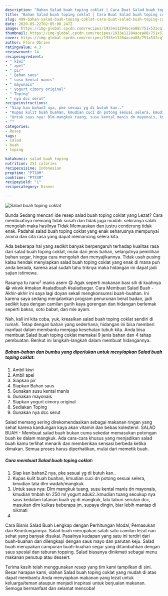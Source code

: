 ```yaml
---
description: "Bahan Salad buah toping coklat | Cara Buat Salad buah toping coklat Yang Enak dan Simpel"
title: "Bahan Salad buah toping coklat | Cara Buat Salad buah toping coklat Yang Enak dan Simpel"
slug: 499-bahan-salad-buah-toping-coklat-cara-buat-salad-buah-toping-coklat-yang-enak-dan-simpel
date: 2020-05-22T02:05:00.247Z
image: https://img-global.cpcdn.com/recipes/1933e11284acea88/751x532cq70/salad-buah-toping-coklat-foto-resep-utama.jpg
thumbnail: https://img-global.cpcdn.com/recipes/1933e11284acea88/751x532cq70/salad-buah-toping-coklat-foto-resep-utama.jpg
cover: https://img-global.cpcdn.com/recipes/1933e11284acea88/751x532cq70/salad-buah-toping-coklat-foto-resep-utama.jpg
author: Flora Obrien
ratingvalue: 4.3
reviewcount: 14
recipeingredient:
- " kiwi"
- " apel"
- " pir"
- " Bahan saus"
- " susu kental manis"
- " mayonais"
- " yogurt cimory original"
- " Toping"
- " nya dcc serut"
recipeinstructions:
- "Siap kan bahan2 nya, pke sesuai yg di butuh kan.."
- "Kupas kulit buah buahan, kmudian cuci dn potong sesuai selera, kmudian tata dlm wadah/mangkuk"
- "Untuk saus nya: Dlm mangkuk tuang, susu kental manis dn mayonais, kmudian tmbah kn 250 ml yogurt aduk2..kmudian tuang secukup nya saus kedalam tatanan buah yg di mangkuk, lalu taburi serutan dcc, masukan dlm kulkas beberapa jm, supaya dingin, biar lebih mantap di nikmati"
- ""
categories:
- Resep
tags:
- salad
- buah
- toping

katakunci: salad buah toping 
nutrition: 251 calories
recipecuisine: Indonesian
preptime: "PT18M"
cooktime: "PT33M"
recipeyield: "1"
recipecategory: Dinner

---
```



![Salad buah toping coklat](https://img-global.cpcdn.com/recipes/1933e11284acea88/751x532cq70/salad-buah-toping-coklat-foto-resep-utama.jpg)

Bunda Sedang mencari ide resep salad buah toping coklat yang Lezat? Cara membuatnya memang tidak susah dan tidak juga mudah. sekiranya salah mengolah maka hasilnya Tidak Memuaskan dan justru cenderung tidak enak. Padahal salad buah toping coklat yang enak seharusnya mempunyai aroma dan cita rasa yang dapat memancing selera kita.

Ada beberapa hal yang sedikit banyak berpengaruh terhadap kualitas rasa dari salad buah toping coklat, mulai dari jenis bahan, selanjutnya pemilihan bahan segar, hingga cara mengolah dan menyajikannya. Tidak usah pusing kalau hendak menyiapkan salad buah toping coklat yang enak di mana pun anda berada, karena asal sudah tahu triknya maka hidangan ini dapat jadi sajian istimewa.

Rasanya tu nano² manis asem 😋 Agak seperti makanan basi sih di kuahnya 😂 wkwk #makan #saladbuah #saladsegar. Cara Membuat Salad Buah - Akhir-akhir ini saya lagi doyan sekali mengkonsumsi buah-buahan. Ini karena saya sedang menjalankan program penurunan berat badan, jadi sedikit lupa dengan camilan gurih kaya gorengan dan hidangan berlemak seperti bakso, soto babat, dan mie ayam.


Nah, kali ini kita coba, yuk, kreasikan salad buah toping coklat sendiri di rumah. Tetap dengan bahan yang sederhana, hidangan ini bisa memberi manfaat dalam membantu menjaga kesehatan tubuh kita. Anda bisa membuat Salad buah toping coklat memakai 9 jenis bahan dan 4 tahap pembuatan. Berikut ini langkah-langkah dalam membuat hidangannya.

<!--inarticleads1-->

##### Bahan-bahan dan bumbu yang diperlukan untuk menyiapkan Salad buah toping coklat:

1. Ambil  kiwi
1. Ambil  apel
1. Siapkan  pir
1. Siapkan  Bahan saus
1. Gunakan  susu kental manis
1. Gunakan  mayonais
1. Siapkan  yogurt cimory original
1. Sediakan  Toping
1. Gunakan  nya dcc serut


Salad memang sering direkomendasikan sebagai makanan ringan yang sehat karena kandungan kaya akan vitamin dan bebas kolesterol. SALAD BUAH - Membuat salad buah bukan cuma sekedar memasukan potongan buah ke dalam mangkuk. Ada cara-cara khusus yang menjadikan salad buah kamu terlihat menarik dan memberikan sensasi berbeda ketika dimakan. Semua proses harus diperhatikan, mulai dari memetik buah. 

<!--inarticleads2-->

##### Cara membuat Salad buah toping coklat:

1. Siap kan bahan2 nya, pke sesuai yg di butuh kan..
1. Kupas kulit buah buahan, kmudian cuci dn potong sesuai selera, kmudian tata dlm wadah/mangkuk
1. Untuk saus nya: Dlm mangkuk tuang, susu kental manis dn mayonais, kmudian tmbah kn 250 ml yogurt aduk2..kmudian tuang secukup nya saus kedalam tatanan buah yg di mangkuk, lalu taburi serutan dcc, masukan dlm kulkas beberapa jm, supaya dingin, biar lebih mantap di nikmati
1. 


Cara Bisnis Salad Buah Lengkap dengan Perhitungan Modal, Pemasukan dan Keuntungannya. Salad buah merupakan salah satu camilan lezat nan sehat yang banyak disukai. Pasalnya kudapan yang satu ini terdiri dari buah-buahan dan dilengkapi dengan saus mayo dan parutan keju. Salad buah merupakan campuran buah-buahan segar yang ditambahkan dengan saus spesial dan taburan topping. Salad biasanya dinikmati sebagai menu makanan penutup atau dessert. 

Terima kasih telah menggunakan resep yang tim kami tampilkan di sini. Besar harapan kami, olahan Salad buah toping coklat yang mudah di atas dapat membantu Anda menyiapkan makanan yang lezat untuk keluarga/teman ataupun menjadi inspirasi untuk berjualan makanan. Semoga bermanfaat dan selamat mencoba!
